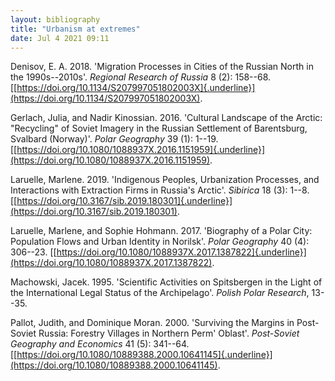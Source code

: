 ```yaml
---
layout: bibliography
title: "Urbanism at extremes"
date: Jul 4 2021 09:11
---
```



Denisov, E. A. 2018. 'Migration Processes in Cities of the Russian North
in the 1990s--2010s'. *Regional Research of Russia* 8 (2): 158--68.
[[https://doi.org/10.1134/S207997051802003X]{.underline}](https://doi.org/10.1134/S207997051802003X).

Gerlach, Julia, and Nadir Kinossian. 2016. 'Cultural Landscape of the
Arctic: "Recycling" of Soviet Imagery in the Russian Settlement of
Barentsburg, Svalbard (Norway)'. *Polar Geography* 39 (1): 1--19.
[[https://doi.org/10.1080/1088937X.2016.1151959]{.underline}](https://doi.org/10.1080/1088937X.2016.1151959).

Laruelle, Marlene. 2019. 'Indigenous Peoples, Urbanization Processes,
and Interactions with Extraction Firms in Russia's Arctic'. *Sibirica*
18 (3): 1--8.
[[https://doi.org/10.3167/sib.2019.180301]{.underline}](https://doi.org/10.3167/sib.2019.180301).

Laruelle, Marlene, and Sophie Hohmann. 2017. 'Biography of a Polar City:
Population Flows and Urban Identity in Norilsk'. *Polar Geography* 40
(4): 306--23.
[[https://doi.org/10.1080/1088937X.2017.1387822]{.underline}](https://doi.org/10.1080/1088937X.2017.1387822).

Machowski, Jacek. 1995. 'Scientific Activities on Spitsbergen in the
Light of the International Legal Status of the Archipelago'. *Polish
Polar Research*, 13--35.

Pallot, Judith, and Dominique Moran. 2000. 'Surviving the Margins in
Post-Soviet Russia: Forestry Villages in Northern Perm' Oblast'.
*Post-Soviet Geography and Economics* 41 (5): 341--64.
[[https://doi.org/10.1080/10889388.2000.10641145]{.underline}](https://doi.org/10.1080/10889388.2000.10641145).
